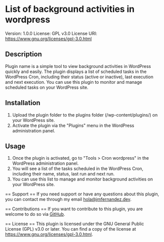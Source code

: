 # List of background activities in wordpress

Version: 1.0.0
License: GPL v3.0
License URI: https://www.gnu.org/licenses/gpl-3.0.html

## Description
Plugin name is a simple tool to view background activities in WordPress quickly and easily. The plugin displays a list of scheduled tasks in the WordPress Cron, including their status (active or inactive), last execution and next execution. You can use this plugin to monitor and manage scheduled tasks on your WordPress site.

## Installation
1. Upload the plugin folder to the plugins folder (/wp-content/plugins/) on your WordPress site.
2. Activate the plugin via the "Plugins" menu in the WordPress administration panel.

## Usage
1. Once the plugin is activated, go to "Tools > Cron wordpress" in the WordPress administration panel.
2. You will see a list of the tasks scheduled in the WordPress Cron, including their name, status, last run and next run.
3. You can use this list to manage and monitor background activities on your WordPress site.

== Support ==
If you need support or have any questions about this plugin, you can contact me through my email hola@jmfernandez.dev.

== Contributions ==
If you want to contribute to this plugin, you are welcome to do so via [GitHub](https://github.com/madejtax/view-cron-wordpress).

== License ==
This plugin is licensed under the GNU General Public License (GPL) v3.0 or later. You can find a copy of the license at https://www.gnu.org/licenses/gpl-3.0.html.
